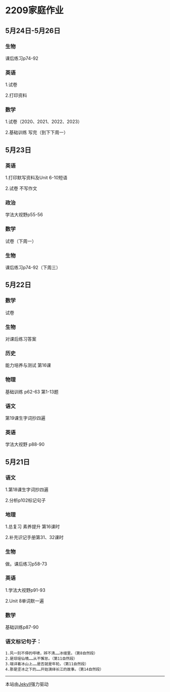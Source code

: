 # 2209家庭作业

## 5月24日-5月26日
### 生物
课后练习p74-92
### 英语
1.试卷

2.打印资料
### 数学
1.试卷（2020、2021、2022、2023）

2.基础训练 写完（到下下周一）
## 5月23日
### 英语
1.打印默写资料及Unit 6-10短语

2.试卷 不写作文
### 政治
学法大视野p55-56
### 数学
试卷（下周一）
### 生物
课后练习p74-92（下周三）
## 5月22日
### 数学
试卷
### 生物
对课后练习答案
### 历史
能力培养与测试 第16课
### 物理
基础训练 p62-63 第1-13题
### 语文
第19课生字词抄四遍
### 英语
学法大视野 p88-90

## 5月21日
### 语文
1.第18课生字词抄四遍

2.分析p102标记句子
### 地理
1.总复习 素养提升 第16课时

2.补充识记手册第31、32课时
### 生物
做。课后练习p58-73
### 英语
1.学法大视野p91-93

2.Unit 8单词默一遍
### 数学
基础训练p87-90
### 语文标记句子：
```
1.风一刻不停的呼啸，辨不清……冰缝里。（第8自然段）
2.是琼瑶仙境……从不懈怠。（第11自然段）
3.端详着冰山上……是否就是年轮。（第11自然段）
4.那是坚冰之下的……开始演绎长江的故事。（第14自然段）
```

* * *

本站由[Jekyll](https://jekyllrb.com)强力驱动